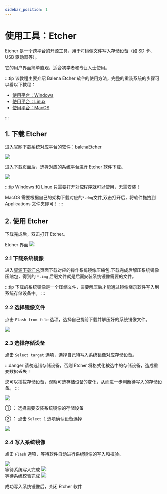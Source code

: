 ```yaml
---
sidebar_position: 1
---
```


# 使用工具：Etcher

Etcher 是一个跨平台的开源工具，用于将镜像文件写入存储设备（如 SD 卡、USB 驱动器等）。

它的用户界面简单直观，适合初学者和专业人士使用。

:::tip
该教程主要介绍 Balena Etcher 软件的使用方法，完整的重装系统的步骤可以看以下教程：

- [使用平台：Windows](./platform_windows)
- [使用平台：Linux](./platform_linux)
- [使用平台：MacOS](./platform_macos)

:::

## 1. 下载 Etcher

进入官网下载系统对应平台的软件：[balenaEtcher](https://etcher.balena.io)

<div style={{textAlign: 'center'}}>
<img src="/img/rock4/4d/down-etcher-01.webp" style={{width: '100%', maxWidth: '1200px'}} />
</div>

进入下载页面后，选择对应的系统平台进行 Etcher 软件下载。

<div style={{textAlign: 'center'}}>
<img src="/img/rock4/4d/down-etcher-02.webp" style={{width: '100%', maxWidth: '1200px'}} />
</div>

:::tip
Windows 和 Linux 只需要打开对应程序就可以使用，无需安装！

MacOS 需要根据自己的架构下载对应的`*.dmg`文件,双击打开后，将软件拖拽到 Applications 文件夹即可！
:::

## 2. 使用 Etcher

下载完成后，双击打开 Etcher。

<div style={{textAlign: 'center'}}>
Etcher 界面
  <img src="/img/rock4/4d/down-etcher-00.webp" style={{width: '100%', maxWidth: '1200px'}} />
</div>

### 2.1 下载系统镜像

进入[资源下载汇总](../../download)页面下载对应的操作系统镜像压缩包,下载完成后解压系统镜像压缩包，得到的 `*.img` 后缀文件就是后面安装系统镜像需要的文件。

:::tip
下载的系统镜像是一个压缩文件，需要解压后才能通过镜像烧录软件写入到系统存储设备中。
:::

### 2.2 选择镜像文件

点击 `Flash from file` 选项，选择自己提前下载并解压好的系统镜像文件。

<div style={{textAlign: 'center'}}>
  <img src="/img/rock4/4d/etcher-01.webp" style={{width: '100%', maxWidth: '1200px'}} />
</div>

### 2.3 选择存储设备

点击 `Select target` 选项，选择自己待写入系统镜像对应存储设备。

:::danger
请勿选错存储设备，否则 Etcher 将格式化被选中的存储设备，造成重要数据丢失！

您可以插拔存储设备，观察可选存储设备的变化，从而进一步判断待写入的存储设备。
:::

<div style={{textAlign: 'center'}}>
  <img src="/img/rock4/4d/etcher-02.webp" style={{width: '100%', maxWidth: '1200px'}} />
</div>

① ： 选择需要安装系统镜像的存储设备

② ： 点击 `Select 1` 选项确认设备选择

<div style={{textAlign: 'center'}}>
  <img src="/img/rock4/4d/etcher-03.webp" style={{width: '100%', maxWidth: '1200px'}} />
</div>

### 2.4 写入系统镜像

点击 `Flash` 选项，等待软件自动进行系统镜像的写入和校验。

<div style={{textAlign: 'center'}}>
  <img src="/img/rock4/4d/etcher-04.webp" style={{width: '100%', maxWidth: '1200px'}} />
</div>

<div style={{textAlign: 'center'}}>
等待系统写入完成
  <img src="/img/rock4/4d/etcher-05.webp" style={{width: '100%', maxWidth: '1200px'}} />
</div>

<div style={{textAlign: 'center'}}>
等待系统校验完成
  <img src="/img/rock4/4d/etcher-07.webp" style={{width: '100%', maxWidth: '1200px'}} />
</div>

成功写入系统镜像后，关闭 Etcher 软件！
